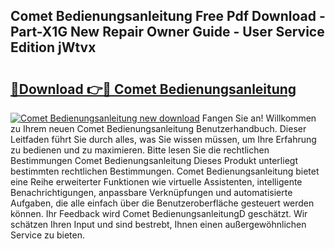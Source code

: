 ## Comet Bedienungsanleitung Free Pdf Download - Part-X1G New Repair Owner Guide - User Service Edition jWtvx

# <h2><a href="http://df5ivl.blite.top/?on=Comet+Bedienungsanleitung">🔗Download 👉🔴 Comet Bedienungsanleitung</a></h2>

[![Comet Bedienungsanleitung new download](https://i.imgur.com/lujVjoI.png)](http://df5ivl.blite.top/?on=Comet+Bedienungsanleitung)
Fangen Sie an! Willkommen zu Ihrem neuen Comet Bedienungsanleitung Benutzerhandbuch. Dieser Leitfaden führt Sie durch alles, was Sie wissen müssen, um Ihre Erfahrung zu bedienen und zu maximieren. Bitte lesen Sie die rechtlichen Bestimmungen Comet Bedienungsanleitung Dieses Produkt unterliegt bestimmten rechtlichen Bestimmungen. Comet Bedienungsanleitung bietet eine Reihe erweiterter Funktionen wie virtuelle Assistenten, intelligente Benachrichtigungen, anpassbare Verknüpfungen und automatisierte Aufgaben, die alle einfach über die Benutzeroberfläche gesteuert werden können. Ihr Feedback wird Comet BedienungsanleitungD geschätzt. Wir schätzen Ihren Input und sind bestrebt, Ihnen einen außergewöhnlichen Service zu bieten.
